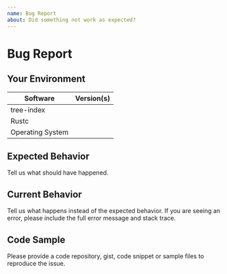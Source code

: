 ```yaml
---
name: Bug Report
about: Did something not work as expected?
---
```


# Bug Report
## Your Environment
| Software         | Version(s) |
| ---------------- | ---------- |
| tree-index      |
| Rustc            |
| Operating System |

## Expected Behavior
Tell us what should have happened.

## Current Behavior
Tell us what happens instead of the expected behavior. If you are seeing an
error, please include the full error message and stack trace.

## Code Sample
Please provide a code repository, gist, code snippet or sample files to
reproduce the issue.
